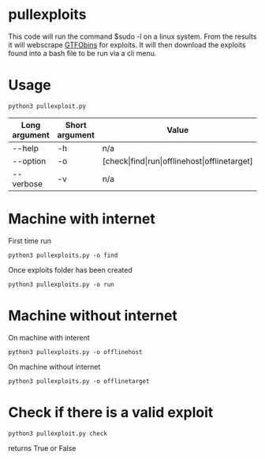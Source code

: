 # pullexploits

This code will run the command $sudo -l on a linux system. From the results it will webscrape [GTFObins](https://gtfobins.github.io/) for exploits. It will then download the exploits found into a bash file to be run via a cli menu.

# Usage

```
python3 pullexploit.py
```

Long argument | Short argument | Value                 
------------  | -------------  | -------------
--help        | -h             | n/a
--option      | -o             | [check\|find\|run\|offlinehost\|offlinetarget]
--verbose     | -v             | n/a 

# Machine with internet

First time run
```
python3 pullexploits.py -o find
```

Once exploits folder has been created
```
python3 pullexploits.py -o run
```
# Machine without internet

On machine with interent
```
python3 pullexploits.py -o offlinehost
```

On machine without internet
```
python3 pullexploits.py -o offlinetarget
```
# Check if there is a valid exploit

```
python3 pullexploit.py check
```

returns True or False
